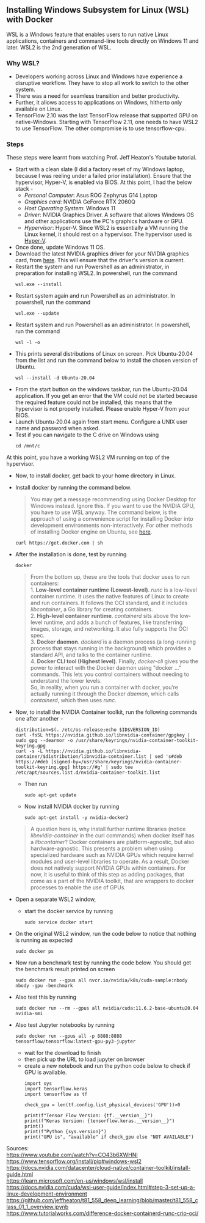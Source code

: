 ## Installing Windows Subsystem for Linux (WSL) with Docker  
WSL is a Windows feature that enables users to run native Linux applications, containers and command-line tools directly on Windows 11 and later. WSL2 is the 2nd generation of WSL.

### Why WSL?  
- Developers working across Linux and Windows have experience a disruptive workflow. They have to stop all work to switch to the other system.
- There was a need for seamless transition and better productivity.
- Further, it allows access to applications on Windows, hitherto only available on Linux.
- TensorFlow 2.10 was the last TensorFlow release that supported GPU on native-Windows. Starting with TensorFlow 2.11, one needs to have WSL2 to use TensorFlow. The other compromise is to use tensorflow-cpu.

### Steps  
These steps were learnt from watching Prof. Jeff Heaton's Youtube tutorial.  
- Start with a clean slate (I did a factory reset of my Windows laptop, because I was reeling under a failed prior installation). Ensure that the hypervisor, Hyper-V, is enabled via BIOS. At this point, I had the below stack -  
    - *Personal Computer*: Asus ROG Zephyrus G14 Laptop
    - *Graphics card*: NVIDIA GeForce RTX 2060Q
    - *Host Operating System*: Windows 11
    - *Driver*: NVIDIA Graphics Driver. A software that allows Windows OS and other applications use the PC's graphics hardware or GPU.
    - *Hypervisor*: Hyper-V. Since WSL2 is essentially a VM running the Linux kernel, it should rest on a hypervisor. The hypervisor used is [Hyper-V](https://learn.microsoft.com/en-us/virtualization/hyper-v-on-windows/about/).
- Once done, update Windows 11 OS.
- Download the latest NVIDIA graphics driver for your NVIDIA graphics card, from [here](https://www.nvidia.com/download/index.aspx). This will ensure that the driver's version is current.
- Restart the system and run Powershell as an administrator, in preparation for installing WSL2. In powershell, run the command
    ```
    wsl.exe --install
    ```  
- Restart system again and run Powershell as an administrator. In powershell, run the command 
    ```
    wsl.exe --update
    ```  
- Restart system and run Powershell as an administrator. In powershell, run the command 
    ```
    wsl -l -o  
    ``` 
- This prints several distributions of Linux on screen. Pick Ubuntu-20.04 from the list and run the command below to install the chosen version of Ubuntu.
    ```
    wsl --install -d Ubuntu-20.04
    ```  
- From the start button on the windows taskbar, run the Ubuntu-20.04 application. If you get an error that the VM could not be started because the required feature could not be installed, this means that the hypervisor is not properly installed. Please enable Hyper-V from your BIOS.
- Launch Ubuntu-20.04 again from start menu. Configure a UNIX user name and password when asked.
- Test if you can navigate to the C drive on Windows using  
    ```
    cd /mnt/c
    ```  
At this point, you have a working WSL2 VM running on top of the hypervisor.  
- Now, to install docker, get back to your home directory in Linux.
- Install docker by running the command below. 
    > You may get a message recommending using Docker Desktop for Windows instead. Ignore this. If you want to use the NVIDIA GPU, you have to use WSL anyway. The command below, is the approach of using a convenience script for installing Docker into development environments non-interactively. For other methods of installing Docker engine on Ubuntu, see [here](https://docs.docker.com/engine/install/ubuntu/).  
    ```
    curl https://get.docker.com | sh   
    ```  
- After the installation is done, test by running 
    ```
    docker
    ```  
    > From the bottom up, these are the tools that docker uses to run containers:  
        1. **Low-level container runtime (Lowest-level)**. *runc* is a low-level container runtime. It uses the native features of Linux to create and run containers. It follows the OCI standard, and it includes *libcontainer*, a Go library for creating containers.  
        2. **High-level container runtime**. *containerd* sits above the low-level runtime, and adds a bunch of features, like transferring images, storage, and networking. It also fully supports the OCI spec.  
        3. **Docker daemon**. *dockerd* is a daemon process (a long-running process that stays running in the background) which provides a standard API, and talks to the container runtime.  
        4. **Docker CLI tool (Highest level)**. Finally, *docker-cli* gives you the power to interact with the Docker daemon using "docker ..." commands. This lets you control containers without needing to understand the lower levels.  
        So, in reality, when you run a container with docker, you’re actually running it through the Docker *daemon*, which calls *containerd*, which then uses *runc*.  

- Now, to install the NVIDIA Container toolkit, run the following commands one after another - 
    ```
    distribution=$(. /etc/os-release;echo $ID$VERSION_ID)
    curl -fsSL https://nvidia.github.io/libnvidia-container/gpgkey | sudo gpg --dearmor -o /usr/share/keyrings/nvidia-container-toolkit-keyring.gpg
    curl -s -L https://nvidia.github.io/libnvidia-container/$distribution/libnvidia-container.list | sed 's#deb https://#deb [signed-by=/usr/share/keyrings/nvidia-container-toolkit-keyring.gpg] https://#g' | sudo tee /etc/apt/sources.list.d/nvidia-container-toolkit.list
    ```  
    - Then run 
        ```
        sudo apt-get update
        ```  
    - Now install NVIDIA docker by running 
        ```
        sudo apt-get install -y nvidia-docker2
        ```  
    > A question here is, why install further runtime libraries (notice *libnvidia-container* in the curl commands) when docker itself has a *libcontainer*? Docker containers are platform-agnostic, but also hardware-agnostic. This presents a problem when using specialized hardware such as NVIDIA GPUs which require kernel modules and user-level libraries to operate. As a result, Docker does not natively support NVIDIA GPUs within containers. For now, it is useful to think of this step as adding packages, that come as a part of the NVIDIA toolkit, that are wrappers to docker processes to enable the use of GPUs.

- Open a separate WSL2 window,
    - start the docker service by running 
        ```
        sudo service docker start
        ```  
- On the original WSL2 window, run the code below to notice that nothing is running as expected
    ```
    sudo docker ps
    ```  
- Now run a benchmark test by running the code below. You should get the benchmark result printed on screen
    ```
    sudo docker run --gpus all nvcr.io/nvidia/k8s/cuda-sample:nbody nbody -gpu -benchmark
    ```  
- Also test this by running
    ```
    sudo docker run --rm --gpus all nvidia/cuda:11.6.2-base-ubuntu20.04 nvidia-smi
    ```  
- Also test Jupyter notebooks by running
    ```
    sudo docker run --gpus all -p 8888:8888 tensorflow/tensorflow:latest-gpu-py3-jupyter
    ```  
    - wait for the download to finish
    - then pick up the URL to load jupyter on browser
    - create a new notebook and run the python code below to check if GPU is available.
        ```
        import sys
        import tensorflow.keras
        import tensorflow as tf

        check_gpu = len(tf.config.list_physical_devices('GPU'))>0

        print(f"Tensor Flow Version: {tf.__version__}")
        print(f"Keras Version: {tensorflow.keras.__version__}")
        print()
        print(f"Python {sys.version}")
        print("GPU is", "available" if check_gpu else "NOT AVAILABLE")
        ```  

Sources:   
https://www.youtube.com/watch?v=CO43b6XWHNI  
https://www.tensorflow.org/install/pip#windows-wsl2  
https://docs.nvidia.com/datacenter/cloud-native/container-toolkit/install-guide.html  
https://learn.microsoft.com/en-us/windows/wsl/install  
https://docs.nvidia.com/cuda/wsl-user-guide/index.html#step-3-set-up-a-linux-development-environment  
https://github.com/jeffheaton/t81_558_deep_learning/blob/master/t81_558_class_01_1_overview.ipynb  
https://www.tutorialworks.com/difference-docker-containerd-runc-crio-oci/  
